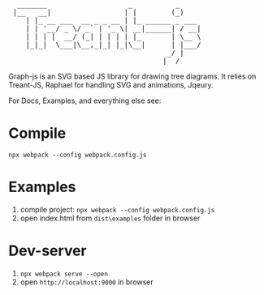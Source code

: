 <pre>
  _______                   _          _     
 |__   __|                 | |        (_)    
    | |_ __ ___  __ _ _ __ | |_ ______ _ ___ 
    | | '__/ _ \/ _` | '_ \| __|______| / __|
    | | | |  __/ (_| | | | | |_       | \__ \
    |_|_|  \___|\__,_|_| |_|\__|      | |___/
                                     _/ |    
                                    |__/     
</pre>

Graph-js is an SVG based JS library for drawing tree diagrams.
It relies on Treant-JS, Raphael for handling SVG and animations, Jqeury.

For Docs, Examples, and everything else see:


# Compile

`npx webpack --config webpack.config.js`

# Examples

1. compile project:
`npx webpack --config webpack.config.js`
2. open index.html from `dist\examples` folder in browser

# Dev-server

1. `npx webpack serve --open`
2. open `http://localhost:9000` in browser